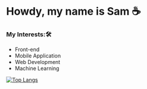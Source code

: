 # Howdy, my name is Sam ☕️

### My Interests:🛠
+ Front-end
+ Mobile Application
+ Web Development
+ Machine Learning


[![Top Langs](https://github-readme-stats.vercel.app/api/top-langs/?username=samuelj1323&layout=compact&theme=dark)](https://github.com/anuraghazra/github-readme-stats)

